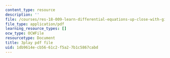 ```yaml
---
content_type: resource
description: ''
file: /courses/res-18-009-learn-differential-equations-up-close-with-gilbert-strang-and-cleve-moler-fall-2015/1db9614ecb5661c2f5a27b1c5867cabd_Ku2zZ5Vfpzo.pdf
file_type: application/pdf
learning_resource_types: []
ocw_type: OCWFile
resourcetype: Document
title: 3play pdf file
uid: 1db9614e-cb56-61c2-f5a2-7b1c5867cabd
---
```

